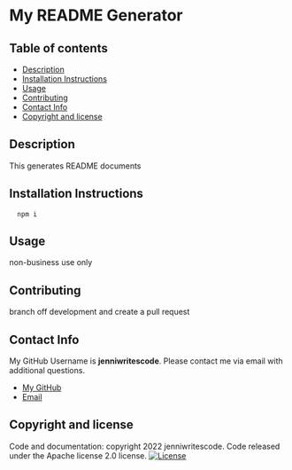 # My README Generator

## Table of contents

- [Description](#description)
- [Installation Instructions](#installation)
- [Usage](#usage)
- [Contributing](#contributing)
- [Contact Info](#contact)
- [Copyright and license](#copyright-and-license)

## Description

This generates README documents

## Installation Instructions

      npm i

## Usage

non-business use only

## Contributing

branch off development and create a pull request

## Contact Info

My GitHub Username is **jenniwritescode**.
Please contact me via email with additional questions.

- [My GitHub](https://github.com/jenniwritescode)
- [Email](mailto:jenni@email.com)

## Copyright and license

Code and documentation: copyright 2022 jenniwritescode. 
Code released under the Apache license 2.0 license.
[![License](https://img.shields.io/badge/License-Apache_2.0-blue.svg)](https://www.apache.org/licenses/LICENSE-2.0)
